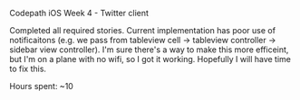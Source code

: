 Codepath iOS Week 4 - Twitter client

Completed all required stories. Current implementation has poor use of notificaitons (e.g. we pass from tableview cell -> tableview controller -> sidebar view controller). I'm sure there's a way to make this more efficeint, but I'm on a plane with no wifi, so I got it working. Hopefully I will have time to fix this.

Hours spent: ~10

